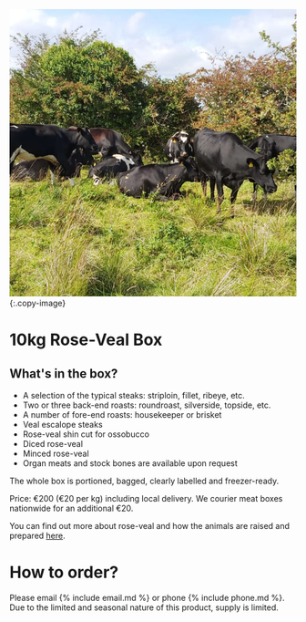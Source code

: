 ![cover-image]
{:.copy-image}

# 10kg Rose-Veal Box

## What's in the box?

* A selection of the typical steaks: striploin, fillet, ribeye, etc.
* Two or three back-end roasts: roundroast, silverside, topside, etc.
* A number of fore-end roasts: housekeeper or brisket
* Veal escalope steaks
* Rose-veal shin cut for ossobucco
* Diced rose-veal
* Minced rose-veal
* Organ meats and stock bones are available upon request

The whole box is portioned, bagged, clearly labelled and freezer-ready.

Price: €200 (€20 per kg) including local delivery.
We courier meat boxes nationwide for an additional €20.

You can find out more about rose-veal and how the animals are raised and prepared [here](/blog/our-rose-veal).

# How to order?

Please email {% include email.md %} or phone {% include phone.md %}. Due to the limited and seasonal nature of this product, supply is limited.

[cover-image]: /images/cow-heaven-square.png
